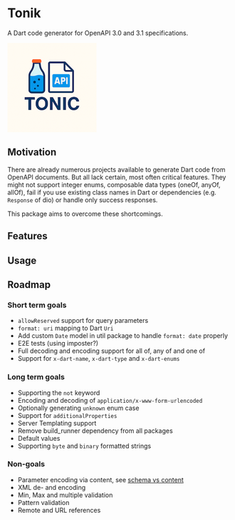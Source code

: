 # Tonik

A Dart code generator for OpenAPI 3.0 and 3.1 specifications.

![Logo](/resources/logo_small.png)

## Motivation
There are already numerous projects available to generate Dart code from OpenAPI documents. But all lack certain, most often critical features. They might not support integer enums, composable data types (oneOf, anyOf, allOf), fail if you use existing class names in Dart or dependencies (e.g. `Response` of dio) or handle only success responses. 

This package aims to overcome these shortcomings.

## Features

## Usage


## Roadmap

### Short term goals
- `allowReserved` support for query parameters
- `format: uri` mapping to Dart `Uri`
- Add custom `Date` model in util package to handle `format: date` properly
- E2E tests (using imposter?)
- Full decoding and encoding support for all of, any of and one of
- Support for `x-dart-name`, `x-dart-type` and `x-dart-enums`

### Long term goals
- Supporting the `not` keyword
- Encoding and decoding of `application/x-www-form-urlencoded`
- Optionally generating `unknown` enum case
- Support for `additionalProperties`
- Server Templating support 
- Remove build_runner dependency from all packages
- Default values
- Supporting `byte` and `binary` formatted strings

### Non-goals
- Parameter encoding via content, see [schema vs content](https://swagger.io/docs/specification/v3_0/describing-parameters/#schema-vs-content)
- XML de- and encoding
- Min, Max and multiple validation
- Pattern validation 
- Remote and URL references
